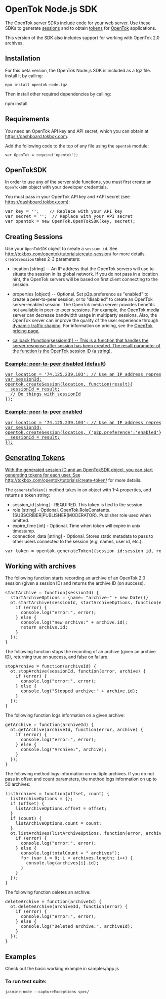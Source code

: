 # OpenTok Node.js SDK

The OpenTok server SDKs include code for your web server. Use these SDKs to generate
[sessions](http://tokbox.com/opentok/tutorials/create-session/) and to obtain
[tokens](http://tokbox.com/opentok/tutorials/create-token/) for [OpenTok](http://www.tokbox.com/)
applications.

This version of the SDK also includes support for working with OpenTok 2.0 archives.

## Installation

For this beta version, the OpenTok Node.js SDK is included as a tgz file. Install it by calling: 

    npm install opentok-node.tgz

Then install other required dependencies by calling:

   npm install

## Requirements

You need an OpenTok API key and API secret, which you can obtain at <https://dashboard.tokbox.com>.

Add the following code to the top of any file using the `opentok` module:

    var OpenTok = require('opentok');


## OpenTokSDK

In order to use any of the server side functions, you must first create an `OpenTokSDK` object with your developer credentials.  

You must pass in your OpenTok API key and *API secret (see <https://dashboard.tokbox.com>):

<pre>
var key = '';    // Replace with your API key  
var secret = '';  // Replace with your API secret  
var opentok = new OpenTok.OpenTokSDK(key, secret);
</pre>


## Creating Sessions

Use your `OpenTokSDK` object to create a `session_id`. See <http://tokbox.com/opentok/tutorials/create-session/> for more details.
`createSession` takes 2-3 parameters:  

* location [string] -- An IP address that the OpenTok servers will use to situate the session in its
global network. If you do not pass in a location hint, the OpenTok servers will be based on first
client connecting to the session.

* properties [object] -- Optional. Set p2p.preference as "enabled" to create a peer-to-peer
session, or to "disabled" to create an OpenTok server-enabled session. The OpenTok media server provides benefits not available in peer-to-peer sessions. For example, the OpenTok media server can
decrease bandwidth usage in multiparty sessions. Also, the OpenTok server can improve the quality of the user experience through [dynamic traffic shaping](http://www.tokbox.com/blog/quality-of-experience-and-traffic-shaping-the-next-step-with-mantis). For information on pricing, see the <a href="http://www.tokbox.com/pricing">OpenTok pricing page.

* callback [function(sessionId)] -- This is a function that handles the server response after session has been created. The result parameter of the function is the OpenTok session ID (a string).


### Example: peer-to-peer disabled (default)

<pre>
var location = '74.125.239.103'; // Use an IP address representative of the clients in your session.
var sessionId;
opentok.createSession(location, function(result){
  sessionId = result;
  // Do things with sessionId
});
</pre>

### Example: peer-to-peer enabled

<pre>
var location = '74.125.239.103'; // Use an IP address representative of the clients in your session.
var sessionId;
opentok.createSession(location, {'p2p.preference':'enabled'}, function(result){
  sessionId = result;
});
</pre>


## Generating Tokens

With the generated session ID and an OpenTokSDK object, you can start generating tokens for each
user. See <http://tokbox.com/opentok/tutorials/create-token/> for more details.

The `generateToken()` method takes in an object with 1-4 properties, and returns a token string:

* session_id [string] - REQUIRED. This token is tied to the session.
* role [string] - Optional. OpenTok.RoleConstants.{SUBSCRIBER|PUBLISHER|MODERATOR}. Publisher role used when omitted.
* expire_time [int] - Optional. Time when token will expire in unix timestamp.
* connection_data [string] - Optional. Stores static metadata to pass to other users connected to the session (e.g. names, user id, etc.).

<pre>
var token = opentok.generateToken({session_id:session_id, role:OpenTok.RoleConstants.PUBLISHER, connection_data:"userId:42"});
</pre>


## Working with archives

The following function starts recording an archive of an OpenTok 2.0 session (given a session ID)
and returns the archive ID (on success).

<pre>
startArchive = function(sessionId) {
  startArchiveOptions = {name: "archive-" + new Date()}
  ot.startArchive(sessionId, startArchiveOptions, function(error, archive) {
    if (error) {
      console.log("error:", error);
    } else {
      console.log("new archive:" + archive.id);
      return archive.id;
    }
  });
}
</pre>

The following function stops the recording of an archive (given an archive ID), returning
true on success, and false on failure.

<pre>
stopArchive = function(archiveId) {
  ot.stopArchive(sessionId, function(error, archive) {
    if (error) {
      console.log("error:", error);
    } else {
      console.log("Stopped archive:" + archive.id);
    }
  });
}
</pre>

The following function logs information on a given archive:

<pre>
getArchive = function(archiveId) {
  ot.getArchive(archiveId, function(error, archive) {
    if (error) {
      console.log("error:", error);
    } else {
      console.log("Archive:", archive);
    }
  });
}
</pre>

The following method logs information on multiple archives. If you do not pass in
offset and count parameters, the method logs information on up to 50 archives:

<pre>
listArchives = function(offset, count) {
  listArchiveOptions = {};
  if (offset) {
    listArchiveOptions.offset = offset;
  }
  if (count) {
    listArchiveOptions.count = count;
  }
  ot.listArchives(listArchiveOptions, function(error, archives, totalCount) {
    if (error) {
      console.log("error:", error);
    } else {
      console.log(totalCount + " archives");
      for (var i = 0; i &lt; archives.length; i++) {
        console.log(archives[i].id);
      }
    }
  });
}
</pre>

The following function deletes an archive:

<pre>
deleteArchive = function(archiveId) {
  ot.deleteArchive(archiveId, function(error) {
    if (error) {
      console.log("error:", error);
    } else {
      console.log("Deleted archive:", archiveId);
    }
  });
}
</pre>


## Examples

  Check out the basic working example in samples/app.js

### To run test suite:
    jasmine-node --captureExceptions spec/


